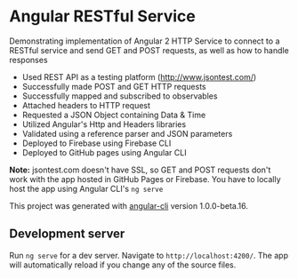 # Angular RESTful Service

Demonstrating implementation of Angular 2 HTTP Service to connect to a RESTful service and send GET and POST requests, as well as how to handle responses

* Used REST API as a testing platform (http://www.jsontest.com/)
* Successfully made POST and GET HTTP requests
* Successfully mapped and subscribed to observables
* Attached headers to HTTP request
* Requested a JSON Object containing Data & Time
* Utilized Angular's Http and Headers libraries
* Validated using a reference parser and JSON parameters
* Deployed to Firebase using Firebase CLI
* Deployed to GitHub pages using Angular CLI

**Note:** jsontest.com doesn't have SSL, so GET and POST requests don't work with the app hosted in GitHub Pages or Firebase. You have to locally host the app using Angular CLI's `ng serve`

This project was generated with [angular-cli](https://github.com/angular/angular-cli) version 1.0.0-beta.16.

## Development server
Run `ng serve` for a dev server. Navigate to `http://localhost:4200/`. The app will automatically reload if you change any of the source files.
